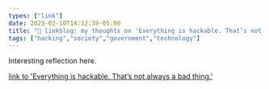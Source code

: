 ```yaml
---
types: ["link"]
date: 2023-02-10T14:12:39-05:00
title: "🔗 linkblog: my thoughts on 'Everything is hackable. That’s not always a bad thing.'"
tags: ["hacking","society","government","technology"]
---
```

Interesting reflection here.  
 

[link to 'Everything is hackable. That’s not always a bad thing.'](https://slate.com/technology/2023/02/hackers-mind-everything-is-hackable.html?via=rss)
